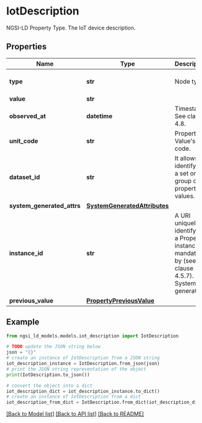 # IotDescription

NGSI-LD Property Type. The IoT device description.

## Properties

Name | Type | Description | Notes
------------ | ------------- | ------------- | -------------
**type** | **str** | Node type.  | [optional] [default to 'Property']
**value** | **str** |  | 
**observed_at** | **datetime** | Timestamp. See clause 4.8.  | [optional] 
**unit_code** | **str** | Property Value&#39;s unit code.  | [optional] 
**dataset_id** | **str** | It allows identifying a set or group of property values.  | [optional] 
**system_generated_attrs** | [**SystemGeneratedAttributes**](SystemGeneratedAttributes.md) |  | [optional] 
**instance_id** | **str** | A URI uniquely identifying a Property instance, as mandated by (see clause 4.5.7). System generated.  | [optional] [readonly] 
**previous_value** | [**PropertyPreviousValue**](PropertyPreviousValue.md) |  | [optional] 

## Example

```python
from ngsi_ld_models.models.iot_description import IotDescription

# TODO update the JSON string below
json = "{}"
# create an instance of IotDescription from a JSON string
iot_description_instance = IotDescription.from_json(json)
# print the JSON string representation of the object
print(IotDescription.to_json())

# convert the object into a dict
iot_description_dict = iot_description_instance.to_dict()
# create an instance of IotDescription from a dict
iot_description_from_dict = IotDescription.from_dict(iot_description_dict)
```
[[Back to Model list]](../README.md#documentation-for-models) [[Back to API list]](../README.md#documentation-for-api-endpoints) [[Back to README]](../README.md)


